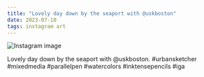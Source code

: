 ```yaml
---
title: "Lovely day down by the seaport with @uskboston"
date: 2023-07-10
tags: instagram art
---
```


![Instagram image](/media/358538069_996124925145154_1066057747198208069_n_18029325925554128.jpg)

Lovely day down by the seaport with @uskboston. #urbansketcher #mixedmedia #parallelpen #watercolors #inktensepencils #iga
